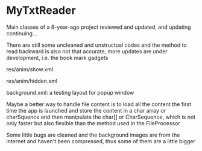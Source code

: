 # MyTxtReader

Main classes of a 8-year-ago project reviewed and updated, and updating continuing...

There are still some uncleaned and unstructual codes and the method to read backward is also not that
accurate, more updates are under development, i.e. the book mark gadgets

res/anim/show.xml

res/anim/hidden.xml

background.xml: a testing layout for popup window

Maybe a better way to handle file content is to load all the content the first time the app is launched and store the content in a char array or charSquence and then manipulate the char[] or CharSequence, which is not only faster but also flexible than the method used in the FileProcessor

Some little bugs are cleaned and the background images are from the internet and haven't been compressed, thus some of them are a little bigger
